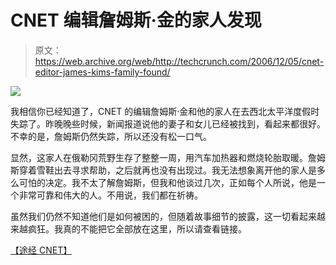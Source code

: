 # CNET 编辑詹姆斯·金的家人发现

> 原文：<https://web.archive.org/web/http://techcrunch.com/2006/12/05/cnet-editor-james-kims-family-found/>

![](img/52d1e88597ef038fe8c8a6764d261a75.png)

我相信你已经知道了，CNET 的编辑詹姆斯·金和他的家人在去西北太平洋度假时失踪了。昨晚晚些时候，新闻报道说他的妻子和女儿已经被找到，看起来都很好。不幸的是，詹姆斯仍然失踪，所以还没有松一口气。

显然，这家人在俄勒冈荒野生存了整整一周，用汽车加热器和燃烧轮胎取暖。詹姆斯穿着雪鞋出去寻求帮助，之后就再也没有出现过。我无法想象离开他的家人是多么可怕的决定。我不太了解詹姆斯，但我和他谈过几次，正如每个人所说，他是一个非常可靠和伟大的人。不用说，我们都在祈祷。

虽然我们仍然不知道他们是如何被困的，但随着故事细节的披露，这一切看起来越来越疯狂。我真的不能把它全部放在这里，所以请查看链接。

[【途经 CNET】](https://web.archive.org/web/20160316212625/http://crave.cnet.com/8301-1_105-9666094-1.html?subj=Crave&part=rss&tag=feed&tag=cnetfd.blog)